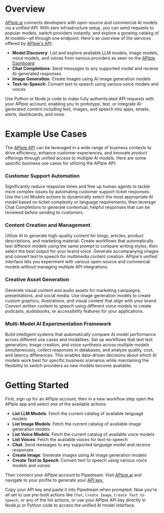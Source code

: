 # Overview

[APIpie.ai](https://apipie.ai) connects developers with open-source and commercial AI models via a unified API. With zero infrastructure setup, you can send requests to popular models, switch providers instantly, and explore a growing catalog of AI models—all through one endpoint. Here's an overview of the services offered by [APIpie's API](https://apipie.ai):

- **Model Discovery**: List and explore available LLM models, image models, voice models, and voices from various providers as seen on the [APIpie Dashboard](https://apipie.ai/dashboard)
- **Chat Completions**: Send messages to any supported model and receive AI-generated responses
- **Image Generation**: Create images using AI image generation models
- **Text-to-Speech**: Convert text to speech using various voice models and voices

Use Python or Node.js code to make fully authenticated API requests with your APIpie account, enabling you to prototype, test, or integrate AI-generated content including text, images, and speech into apps, emails, alerts, dashboards, and more.

# Example Use Cases

The [APIpie API](https://apipie.ai) can be leveraged in a wide range of business contexts to drive efficiency, enhance customer experiences, and innovate product offerings through unified access to multiple AI models. Here are some specific business use cases for utilizing the APIpie API:

### **Customer Support Automation**

Significantly reduce response times and free up human agents to tackle more complex issues by automating customer support ticket responses. Use the List Models actions to dynamically select the most appropriate AI model based on ticket complexity or language requirements, then leverage Chat Completions to generate contextual, helpful responses that can be reviewed before sending to customers.

### **Content Creation and Management**

Utilize AI to generate high-quality content for blogs, articles, product descriptions, and marketing material. Create workflows that automatically test different models using the same prompt to compare writing styles, then select the best output for your brand voice. Generate accompanying images and convert text to speech for multimedia content creation. APIpie's unified interface lets you experiment with various open-source and commercial models without managing multiple API integrations.

### **Creative Asset Generation**

Generate visual content and audio assets for marketing campaigns, presentations, and social media. Use image generation models to create custom graphics, illustrations, and visual content that align with your brand. Convert written content to speech using different voice models to create podcasts, audiobooks, or accessibility features for your applications.

### **Multi-Model AI Experimentation Framework**

Build intelligent systems that automatically compare AI model performance across different use cases and modalities. Set up workflows that test text generation, image creation, and voice synthesis across multiple models simultaneously, collect responses in databases, and analyze quality, cost, and latency differences. This enables data-driven decisions about which AI models work best for specific business scenarios while maintaining the flexibility to switch providers as new models become available.

# Getting Started

First, sign up for an APIpie account, then in a new workflow step open the APIpie app and select one of the available actions:

- **List LLM Models**: Fetch the current catalog of available language models
- **List Image Models**: Fetch the current catalog of available image generation models
- **List Voice Models**: Fetch the current catalog of available voice models
- **List Voices**: Fetch the available voices for text-to-speech
- **Chat**: Send messages to any supported language model and receive responses
- **Create Image**: Generate images using AI image generation models
- **Create Text to Speech**: Convert text to speech using various voice models and voices

Then connect your APIpie account to Pipedream. Visit [APIpie.ai](https://apipie.ai) and navigate to your profile to generate your [API key.](https://apipie.ai/profile/api-keys)

Copy your API key and paste it into Pipedream when prompted. Now you're all set to use pre-built actions like `Chat`, `Create Image`, `Create Text to Speech`, or any of the list actions, or use your APIpie API key directly in Node.js or Python code to access the unified AI model interface.
